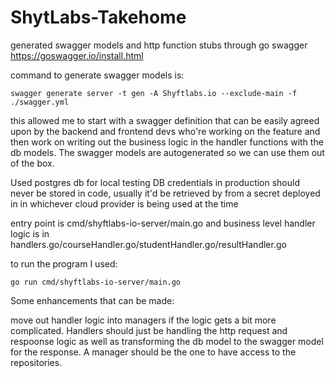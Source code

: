 # ShytLabs-Takehome

generated swagger models and http function stubs through go swagger
https://goswagger.io/install.html

command to generate swagger models is:

    swagger generate server -t gen -A Shyftlabs.io --exclude-main -f ./swagger.yml 

this allowed me to start with a swagger definition that can be easily agreed upon by the backend and frontend devs who're working on the feature and then work on writing out the business logic in the handler functions with the db models. The swagger models are autogenerated so we can use them out of the box.

Used postgres db for local testing
    DB credentials in production should never be stored in code, usually it'd be retrieved by from a secret deployed in in whichever cloud provider is being used at the time

entry point is cmd/shyftlabs-io-server/main.go and business level handler logic is in handlers.go/courseHandler.go/studentHandler.go/resultHandler.go

to run the program I used: 

    go run cmd/shyftlabs-io-server/main.go

Some enhancements that can be made: 

move out handler logic into managers if the logic gets a bit more complicated. Handlers should just be handling the http request and respoonse logic as well as transforming the db model to the swagger model for the response. A manager should be the one to have access to the repositories. 